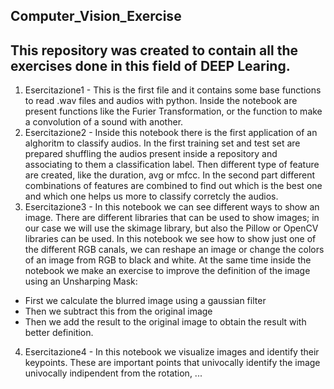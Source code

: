 ## Computer_Vision_Exercise

## This repository was created to contain all the exercises done in this field of DEEP Learing.

1. Esercitazione1 - This is the first file and it contains some base functions to read .wav files and audios with python. Inside the notebook are present functions like the Furier Transformation, or the function to make a convolution of a sound with another.
2. Esercitazione2 - Inside this notebook there is the first application of an alghoritm to classify audios. In the first training set and test set are prepared shuffling the audios present inside a repository and associating to them a classification label. Then different type of feature are created, like the duration, avg or mfcc.
In the second part different combinations of features are combined to find out which is the best one and which one helps us more to classify corretcly the audios.
3. Esercitazione3 - In this notebook we can see different ways to show an image. There are different libraries that can be used to show images; in our case we will use the skimage library, but also the Pillow or OpenCV libraries can be used.
In this notebook we see how to show just one of the different RGB canals, we can reshape an image or change the colors of an image from RGB to black and white.
At the same time inside the notebook we make an exercise to improve the definition of the image using an Unsharping Mask:
  - First we calculate the blurred image using a gaussian filter
  - Then we subtract this from the original image
  - Then we add the result to the original image to obtain the result with better definition.
4. Esercitazione4 - In this notebook we visualize images and identify their keypoints. These are important points that univocally identify the image univocally indipendent from the rotation, ...
